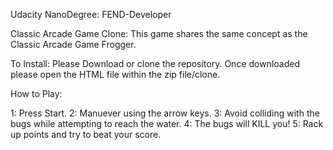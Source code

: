 Udacity NanoDegree: FEND-Developer

Classic Arcade Game Clone:  This game shares the same concept as the Classic Arcade Game Frogger. 


To Install:  Please Download or clone the repository.  Once downloaded please open the HTML file within the zip file/clone.

How to Play: 

1:  Press Start.
2:  Manuever using the arrow keys. 
3:  Avoid colliding with the bugs while attempting to reach the water. 
4:  The bugs will KILL you!
5:  Rack up points and try to beat your score. 